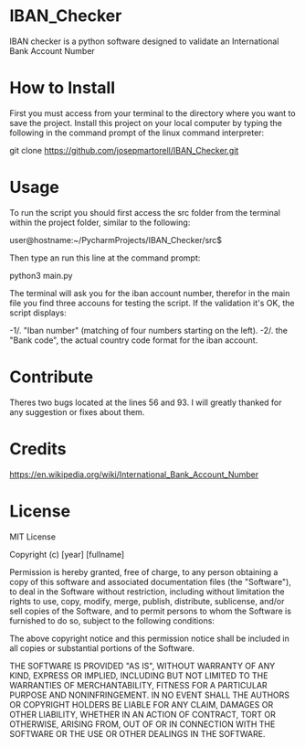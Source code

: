 # IBAN_Checker
IBAN checker is a python software designed to validate an International Bank  Account Number

# How to Install

First you must access from your terminal to the directory where you want to save the project. Install this project on your local computer by typing the following in the command prompt of the linux command interpreter:

git clone https://github.com/josepmartorell/IBAN_Checker.git
 
# Usage

To run the script you should first access the src folder from the terminal within the project folder, similar to the following:
 
user@hostname:~/PycharmProjects/IBAN_Checker/src$ 

Then type an run this line at the command prompt:

python3 main.py

The terminal will ask you for the iban account number, therefor in the main file you find three accouns for testing the script. If the validation it's OK, the script displays:

-1/. "Iban number" (matching of four numbers starting on the left). 
-2/. the "Bank code", the actual country code format for the iban account.

# Contribute

Theres two bugs located at the lines 56 and 93. I will greatly thanked for any suggestion or fixes about them.

# Credits

https://en.wikipedia.org/wiki/International_Bank_Account_Number


# License
MIT License

Copyright (c) [year] [fullname]

Permission is hereby granted, free of charge, to any person obtaining a copy
of this software and associated documentation files (the "Software"), to deal
in the Software without restriction, including without limitation the rights
to use, copy, modify, merge, publish, distribute, sublicense, and/or sell
copies of the Software, and to permit persons to whom the Software is
furnished to do so, subject to the following conditions:

The above copyright notice and this permission notice shall be included in all
copies or substantial portions of the Software.

THE SOFTWARE IS PROVIDED "AS IS", WITHOUT WARRANTY OF ANY KIND, EXPRESS OR
IMPLIED, INCLUDING BUT NOT LIMITED TO THE WARRANTIES OF MERCHANTABILITY,
FITNESS FOR A PARTICULAR PURPOSE AND NONINFRINGEMENT. IN NO EVENT SHALL THE
AUTHORS OR COPYRIGHT HOLDERS BE LIABLE FOR ANY CLAIM, DAMAGES OR OTHER
LIABILITY, WHETHER IN AN ACTION OF CONTRACT, TORT OR OTHERWISE, ARISING FROM,
OUT OF OR IN CONNECTION WITH THE SOFTWARE OR THE USE OR OTHER DEALINGS IN THE
SOFTWARE.
